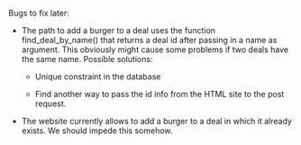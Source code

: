 Bugs to fix later:

- The path to add a burger to a deal uses the function find_deal_by_name() that returns a deal id after passing in a name as argument. This obviously might cause some problems if two deals have the same name.
Possible solutions:

  - Unique constraint in the database

  - Find another way to pass the id info from the HTML site to the post request.


- The website currently allows to add a burger to a deal in which it already exists. We should impede this somehow.
